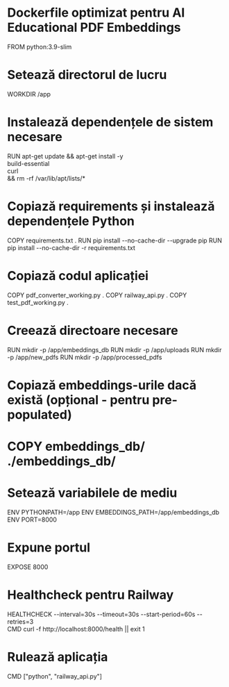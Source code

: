 # Dockerfile optimizat pentru AI Educational PDF Embeddings
FROM python:3.9-slim

# Setează directorul de lucru
WORKDIR /app

# Instalează dependențele de sistem necesare
RUN apt-get update && apt-get install -y \
    build-essential \
    curl \
    && rm -rf /var/lib/apt/lists/*

# Copiază requirements și instalează dependențele Python
COPY requirements.txt .
RUN pip install --no-cache-dir --upgrade pip
RUN pip install --no-cache-dir -r requirements.txt

# Copiază codul aplicației
COPY pdf_converter_working.py .
COPY railway_api.py .
COPY test_pdf_working.py .

# Creează directoare necesare
RUN mkdir -p /app/embeddings_db
RUN mkdir -p /app/uploads
RUN mkdir -p /app/new_pdfs
RUN mkdir -p /app/processed_pdfs

# Copiază embeddings-urile dacă există (opțional - pentru pre-populated)
# COPY embeddings_db/ ./embeddings_db/

# Setează variabilele de mediu
ENV PYTHONPATH=/app
ENV EMBEDDINGS_PATH=/app/embeddings_db
ENV PORT=8000

# Expune portul
EXPOSE 8000

# Healthcheck pentru Railway
HEALTHCHECK --interval=30s --timeout=30s --start-period=60s --retries=3 \
    CMD curl -f http://localhost:8000/health || exit 1

# Rulează aplicația
CMD ["python", "railway_api.py"]